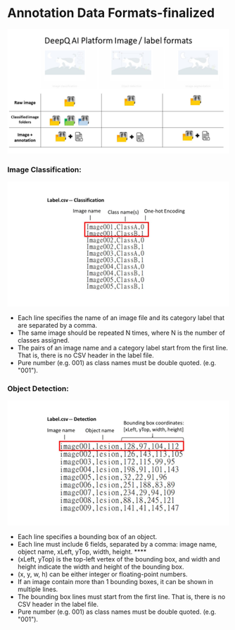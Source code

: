 # Annotation Data Formats-finalized

![](../.gitbook/assets/label-format.jpg)

### Image Classification: 

![](../.gitbook/assets/labelcsv1%20%281%29.jpg)

* Each line specifies the name of an image file and its category label that are separated by a comma. 
* The same image should be repeated N times, where N is the number of classes assigned. 
* The pairs of an image name and a category label start from the first line. That is, there is no CSV header in the label file. 
* Pure number \(e.g. 001\) as  class names must be double quoted. \(e.g. "001"\). 

### Object Detection:

![](../.gitbook/assets/labelcsv2.jpg)

* Each line specifies a bounding box of an object.
* Each line must include 6 fields, separated by a comma: image name, object name, xLeft, yTop, width, height. ****
* \(xLeft, yTop\) is the top-left vertex of the bounding box, and width and height indicate the width and height of the bounding box. 
* \(x, y, w, h\) can be either integer or floating-point numbers. 
* If an image contain more than 1 bounding boxes, it can be shown in multiple lines.
* The bounding box lines must start from the first line. That is, there is no CSV header in the label file. 
* Pure number \(e.g. 001\) as class names must be double quoted. \(e.g. "001"\). 



